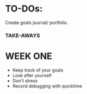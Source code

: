 # TO-DOs:

Create goals journal/ portfolio.

### TAKE-AWAYS

# WEEK ONE

- Keep track of your goals
- Look after yourself
- Don't stress
- Record debugging with quicktime
